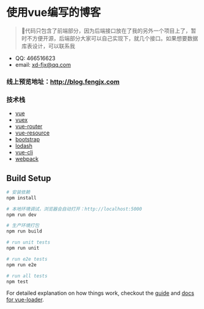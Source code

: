 # 使用vue编写的博客

> 代码只包含了前端部分，因为后端接口放在了我的另外一个项目上了，暂时不方便开源，后端部分大家可以自己实现下，就几个接口。如果想要数据库表设计，可以联系我

- QQ: 466516623
- email: xd-fjx@qq.com

### 线上预览地址：http://blog.fengjx.com

### 技术栈
- [vue](http://cn.vuejs.org)
- [vuex](http://vuex.vuejs.org)
- [vue-router](http://router.vuejs.org)
- [vue-resource](https://github.com/vuejs/vue-resource)
- [bootstrap](http://www.bootcss.com)
- [lodash](https://lodash.com)
- [vue-cli](https://github.com/vuejs/vue-cli)
- [webpack](http://webpack.github.io/)

## Build Setup

``` bash
# 安装依赖
npm install

# 本地环境调试，浏览器会自动打开：http://localhost:5000
npm run dev

# 生产环境打包
npm run build

# run unit tests
npm run unit

# run e2e tests
npm run e2e

# run all tests
npm test
```

For detailed explanation on how things work, checkout the [guide](http://vuejs-templates.github.io/webpack/) and [docs for vue-loader](http://vuejs.github.io/vue-loader).
